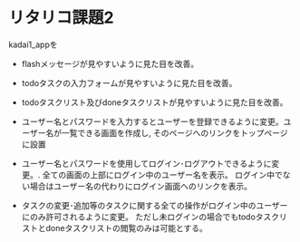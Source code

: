 # リタリコ課題2

kadai1_appを

* flashメッセージが見やすいように見た目を改善。

* todoタスクの入力フォームが見やすいように見た目を改善。

* todoタスクリスト及びdoneタスクリストが見やすいように見た目を改善。

* ユーザー名とパスワードを入力するとユーザーを登録できるように変更。ユーザー名が一覧できる画面を作成し, 
  そのページへのリンクをトップページに設置

* ユーザー名とパスワードを使用してログイン･ログアウトできるように変更。.
  全ての画面の上部にログイン中のユーザー名を表示。 ログイン中でない場合はユーザー名の代わりにログイン画面へのリンクを表示。

* タスクの変更･追加等のタスクに関する全ての操作がログイン中のユーザーにのみ許可されるように変更。
  ただし未ログインの場合でもtodoタスクリストとdoneタスクリストの閲覧のみは可能とする。
